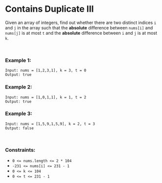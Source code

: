 # Contains Duplicate III

Given an array of integers, find out whether there are two distinct indices `i` and `j` in the array such that the **absolute** difference between `nums[i]` and `nums[j]` is at most `t` and the **absolute** difference between `i` and `j` is at most `k`.

<br>

### Example 1:

```
Input: nums = [1,2,3,1], k = 3, t = 0
Output: true
```

### Example 2:
```
Input: nums = [1,0,1,1], k = 1, t = 2
Output: true
```

### Example 3:
```
Input: nums = [1,5,9,1,5,9], k = 2, t = 3
Output: false
```

<br>

### Constraints:

- `0 <= nums.length <= 2 * 104`
- `-231 <= nums[i] <= 231 - 1`
- `0 <= k <= 104`
- `0 <= t <= 231 - 1`

